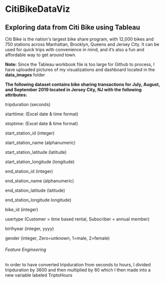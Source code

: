 # CitiBikeDataViz
<h2> Exploring data from Citi Bike using Tableau </h2>

Citi Bike is the nation's largest bike share program, with 12,000 bikes and 750 stations across Manhattan, Brooklyn, Queens and Jersey City.  It can be used for quick trips with convenience in mind, and it’s also a fun and affordable way to get around town.

**Note:** Since the Tableau workbook file is too large for Github to process, I have uploaded pictures of my visualizations and dashboard located in the **data_images** folder 

**The following dataset contains bike sharing transactions for July, August, and September 2019 located in Jersey City, NJ with the following attributes:**

tripduration  (seconds)

starttime:  (Excel date & time format)

stoptime:  (Excel date & time format)

start_station_id  (integer)

start_station_name  (alphanumeric)

start_station_latitude  (latitude)

start_station_longitude  (longitude)

end_station_id  (integer)

end_station_name  (alphanumeric)

end_station_latitude  (latitude)

end_station_longitude  longitude)

bike_id  (integer)

usertype  (Customer = time based rental, Subscriber = annual member)

birthyear (integer, yyyy)

gender (integer, Zero=unknown, 1=male, 2=female)

<h6>Feature Engineering</h6>
In order to have converted  tripduration from seconds to hours, I divided  tripduration by 3600 and then multiplied by 60 which I then made into a new variable labeled   TriptoHours 
